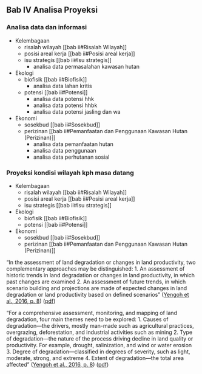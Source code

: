 ## Bab IV Analisa Proyeksi
### Analisa data dan informasi
- Kelembagaan
	- risalah wilayah [[bab ii#Risalah Wilayah]]
	- posisi areal kerja [[bab ii#Posisi areal kerja]]
	- isu strategis [[bab ii#Isu strategis]]
		- analisa data permasalahan kawasan hutan
- Ekologi
	- biofisik [[bab ii#Biofisik]]
		- analisa data lahan kritis
	- potensi [[bab ii#Potensi]]
		- analisa data potensi hhk
		- analisa data potensi hhbk
		- analisa data potensi jasling dan wa
- Ekonomi
	- sosekbud [[bab ii#Sosekbud]]
	- perizinan [[bab ii#Pemanfaatan dan Penggunaan Kawasan Hutan (Perizinan)]]
		- analisa data pemanfaatan hutan
		- analisa data penggunaan
		- analisa data perhutanan sosial
### Proyeksi kondisi wilayah kph masa datang
- Kelembagaan
	- risalah wilayah [[bab ii#Risalah Wilayah]]
	- posisi areal kerja [[bab ii#Posisi areal kerja]]
	- isu strategis [[bab ii#Isu strategis]]
- Ekologi
	- biofisik [[bab ii#Biofisik]]
	- potensi [[bab ii#Potensi]]
- Ekonomi
	- sosekbud [[bab ii#Sosekbud]]
	- perizinan [[bab ii#Pemanfaatan dan Penggunaan Kawasan Hutan (Perizinan)]]



“In the assessment of land degradation or changes in land productivity, two complementary approaches may be distinguished: 1. An assessment of historic trends in land degradation or changes in land productivity, in which past changes are examined 2. An assessment of future trends, in which scenario building and projections are made of expected changes in land degradation or land productivity based on defined scenarios” ([Yengoh et al., 2016, p. 8](zotero://select/library/items/9TPNTJ92)) ([pdf](zotero://open-pdf/library/items/38Y8ENHJ?page=29&annotation=NTFXEUB9))

“For a comprehensive assessment, monitoring, and mapping of land degradation, four main themes need to be explored: 1. Causes of degradation—the drivers, mostly man-made such as agricultural practices, overgrazing, deforestation, and industrial activities such as mining 2. Type of degradation—the nature of the process driving decline in land quality or productivity. For example, drought, salinization, and wind or water erosion 3. Degree of degradation—classified in degrees of severity, such as light, moderate, strong, and extreme 4. Extent of degradation—the total area affected” ([Yengoh et al., 2016, p. 8](zotero://select/library/items/9TPNTJ92)) ([pdf](zotero://open-pdf/library/items/38Y8ENHJ?page=29&annotation=9I88LAK6))

